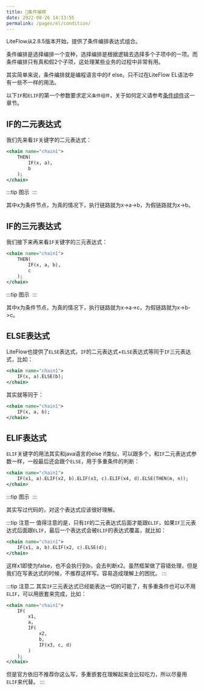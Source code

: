 ```yaml
---
title: 🌵条件编排
date: 2022-08-26 14:13:55
permalink: /pages/el/condition/
---
```


LiteFlow从2.8.5版本开始，提供了条件编排表达式组合。

条件编排是选择编排一个变种，选择编排是根据逻辑去选择多个子项中的一项。而条件编排只有真和假2个子项，这处理某些业务的过程中非常有用。

其实简单来说，条件编排就是编程语言中的if else。只不过在LiteFlow EL语法中有一些不一样的用法。

以下`IF`和`ELIF`的第一个参数要求定义`条件组件`，关于如何定义请参考[条件组件](/pages/component/if/)这一章节。

## IF的二元表达式

我们先来看`IF`关键字的二元表达式：

```xml
<chain name="chain1">
    THEN(
        IF(x, a),
        b
    );
</chain>
```
:::tip 图示
<img :src="$withBase('/img/flow_example/e11.svg')" style="zoom: 80%" class="no-zoom">
:::

其中x为条件节点，为真的情况下，执行链路就为x->a->b，为假链路就为x->b。

## IF的三元表达式

我们接下来再来看`IF`关键字的三元表达式：

```xml
<chain name="chain1">
    THEN(
        IF(x, a, b),
        c
    );
</chain>
```
:::tip 图示
<img :src="$withBase('/img/flow_example/e12.svg')" style="zoom: 80%" class="no-zoom">
:::

其中x为条件节点，为真的情况下，执行链路就为x->a->c，为假链路就为x->b->c。

## ELSE表达式

LiteFlow也提供了`ELSE`表达式，`IF`的二元表达式+`ELSE`表达式等同于`IF`三元表达式，比如：

```xml
<chain name="chain1">
    IF(x, a).ELSE(b);
</chain>
```
其实就等同于：
```xml
<chain name="chain1">
    IF(x, a, b);
</chain>
```

## ELIF表达式

`ELIF`关键字的用法其实和java语言的else if类似，可以跟多个，和`IF`二元表达式参数一样，一般最后还会跟个`ELSE`，用于多重条件的判断：

```xml
<chain name="chain1">
    IF(x1, a).ELIF(x2, b).ELIF(x3, c).ELIF(x4, d).ELSE(THEN(m, n));
</chain>
```

:::tip 图示
<img :src="$withBase('/img/flow_example/e13.svg')" style="zoom: 80%" class="no-zoom">
:::

其实写过代码的，对这个表达式应该很好理解。

:::tip 注意一
值得注意的是，只有`IF`的二元表达式后面才能跟`ELIF`，如果`IF`三元表达式后面跟`ELIF`，最后一个表达式会被`ELIF`的表达式覆盖，就比如：
```xml
<chain name="chain1">
    IF(x1, a, b).ELIF(x2, c).ELSE(d);
</chain>
```
这样x1即使为false，也不会执行到b，会去判断x2。虽然框架做了容错处理，但是我们在写表达式的时候，不推荐这样写。容易造成理解上的困扰。
:::

:::tip 注意二
其实`IF`三元表达式已经能表达一切的可能了，有多重条件也可以不用`ELIF`，可以用嵌套来完成，比如：
```xml
<chain name="chain1">
    IF(
        x1,
        a, 
        IF(
            x2,
            b,
            IF(x3, c, d)
        )
    );
</chain>
```
但是官方依旧不推荐你这么写，多重嵌套在理解起来会比较吃力，所以尽量用`ELIF`来代替。
:::


